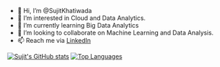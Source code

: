 - 👋 Hi, I’m @SujitKhatiwada
- 👀 I’m interested in Cloud and Data Analytics.
- 🌱 I’m currently learning Big Data Analytics
- 💞️ I’m looking to collaborate on Machine Learning and Data Analysis.
- 📫 Reach me via [LinkedIn](https://www.linkedin.com/in/sujitkhatiwada "Sujit Khatiwada LinkedIn Profile")

<!---
SujitKhatiwada/SujitKhatiwada is a ✨ special ✨ repository because its `README.md` (this file) appears on your GitHub profile.
You can click the Preview link to take a look at your changes.
--->
[![Sujit's GitHub stats](https://github-readme-stats.vercel.app/api?username=sujitkhatiwada&show_icons=true&theme=radical)](https://github.com/sujitkhatiwada/github-readme-stats)
[![Top Languages](https://github-readme-stats.vercel.app/api/top-langs/?username=sujitkhatiwada&show_icons=true&theme=radical)](https://github.com/sujitkhatiwada/github-readme-stats)
